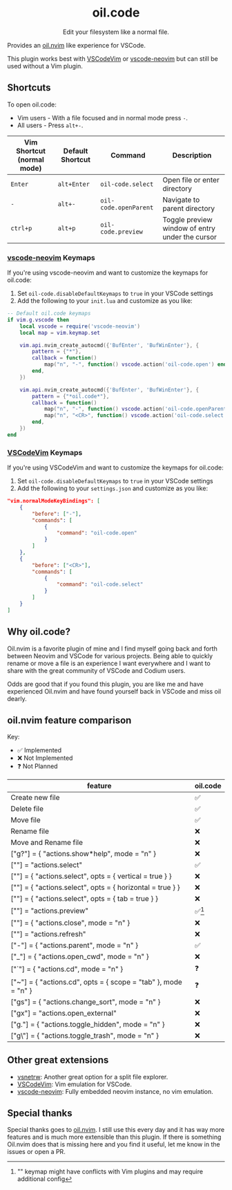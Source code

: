 <h1 align="center">oil.code</h1>

<p align="center">Edit your filesystem like a normal file.</p>

Provides an [oil.nvim](https://github.com/stevearc/oil.nvim) like experience for VSCode.

This plugin works best with [VSCodeVim](https://github.com/VSCodeVim/Vim) or [vscode-neovim](https://github.com/vscode-neovim/vscode-neovim) but can still be used without a Vim plugin.

## Shortcuts

To open oil.code:

- Vim users - With a file focused and in normal mode press `-`.
- All users - Press `alt+-`.

| Vim Shortcut (normal mode) | Default Shortcut | Command               | Description                                     |
| -------------------------- | ---------------- | --------------------- | ----------------------------------------------- |
| `Enter`                    | `alt+Enter`      | `oil-code.select`     | Open file or enter directory                    |
| `-`                        | `alt+-`          | `oil-code.openParent` | Navigate to parent directory                    |
| `ctrl+p`                   | `alt+p`          | `oil-code.preview`    | Toggle preview window of entry under the cursor |

### [vscode-neovim](https://github.com/vscode-neovim/vscode-neovim) Keymaps

If you're using vscode-neovim and want to customize the keymaps for oil.code:

1. Set `oil-code.disableDefaultKeymaps` to `true` in your VSCode settings
2. Add the following to your `init.lua` and customize as you like:

```lua
-- Default oil.code keymaps
if vim.g.vscode then
    local vscode = require('vscode-neovim')
    local map = vim.keymap.set

    vim.api.nvim_create_autocmd({'BufEnter', 'BufWinEnter'}, {
        pattern = {"*"},
        callback = function()
            map("n", "-", function() vscode.action('oil-code.open') end)
        end,
    })

    vim.api.nvim_create_autocmd({'BufEnter', 'BufWinEnter'}, {
        pattern = {"*oil.code*"},
        callback = function()
            map("n", "-", function() vscode.action('oil-code.openParent') end)
            map("n", "<CR>", function() vscode.action('oil-code.select') end)
        end,
    })
end
```

### [VSCodeVim](https://github.com/VSCodeVim/Vim) Keymaps

If you're using VSCodeVim and want to customize the keymaps for oil.code:

1. Set `oil-code.disableDefaultKeymaps` to `true` in your VSCode settings
2. Add the following to your `settings.json` and customize as you like:

```json
"vim.normalModeKeyBindings": [
    {
        "before": ["-"],
        "commands": [
            {
                "command": "oil-code.open"
            }
        ]
    },
    {
        "before": ["<CR>"],
        "commands": [
            {
                "command": "oil-code.select"
            }
        ]
    }
]
```

## Why oil.code?

Oil.nvim is a favorite plugin of mine and I find myself going back and forth between Neovim and VSCode for various projects. Being able to quickly rename or move a file is an experience I want everywhere and I want to share with the great community of VSCode and Codium users.

Odds are good that if you found this plugin, you are like me and have experienced Oil.nvim and have found yourself back in VSCode and miss oil dearly.

## oil.nvim feature comparison

Key:

- ✅ Implemented
- ❌ Not Implemented
- ❓ Not Planned

| feature                                                        | oil.code |
| -------------------------------------------------------------- | -------- |
| Create new file                                                | ✅       |
| Delete file                                                    | ✅       |
| Move file                                                      | ✅       |
| Rename file                                                    | ❌       |
| Move and Rename file                                           | ❌       |
| ["g?"] = { "actions.show\*help", mode = "n" }                  | ❌       |
| ["<CR>"] = "actions.select"                                    | ✅       |
| ["<C-s>"] = { "actions.select", opts = { vertical = true } }   | ❌       |
| ["<C-h>"] = { "actions.select", opts = { horizontal = true } } | ❌       |
| ["<C-t>"] = { "actions.select", opts = { tab = true } }        | ❌       |
| ["<C-p>"] = "actions.preview"                                  | ✅[^1]   |
| ["<C-c>"] = { "actions.close", mode = "n" }                    | ❌       |
| ["<C-l>"] = "actions.refresh"                                  | ❌       |
| ["-"] = { "actions.parent", mode = "n" }                       | ✅       |
| ["_"] = { "actions.open_cwd", mode = "n" }                     | ❌       |
| ["`"] = { "actions.cd", mode = "n" }                           | ❓       |
| ["~"] = { "actions.cd", opts = { scope = "tab" }, mode = "n" } | ❓       |
| ["gs"] = { "actions.change_sort", mode = "n" }                 | ❌       |
| ["gx"] = "actions.open_external"                               | ❌       |
| ["g."] = { "actions.toggle_hidden", mode = "n" }               | ❌       |
| ["g\\"] = { "actions.toggle_trash", mode = "n" }               | ❌       |

[^1]: "<C-p>" keymap might have conflicts with Vim plugins and may require additional config

## Other great extensions

- [vsnetrw](https://github.com/danprince/vsnetrw): Another great option for a split file explorer.
- [VSCodeVim](https://github.com/VSCodeVim/Vim): Vim emulation for VSCode.
- [vscode-neovim](https://github.com/vscode-neovim/vscode-neovim): Fully embedded neovim instance, no vim emulation.

## Special thanks

Special thanks goes to [oil.nvim](https://github.com/stevearc/oil.nvim). I still use this every day and it has way more features and is much more extensible than this plugin. If there is something Oil.nvim does that is missing here and you find it useful, let me know in the issues or open a PR.
